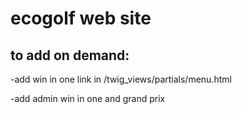 # ecogolf web site


## to add on demand:

-add win in one link in /twig_views/partials/menu.html

<!--  <li><a class="wininone_logo_menu" href="/wininone"><img src="/storage/wininone/wininone_logo.png" alt="logo win in one"></a></li> -->

-add admin win in one and grand prix


